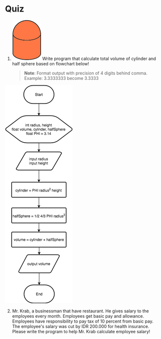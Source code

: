 # Quiz

1. ![Flowchart](./images/04/hemisphere.png) Write program that calculate total
   volume of cylinder and half sphere based on flowchart below!

   > **Note**: Format output with precision of 4 digits behind comma. Example:
   > 3.3333333 become 3.3333

  ![Flowchart](./images/04/quiz.png)

2. Mr. Krab, a businessman that have restaurant. He gives salary to the
   employees every month. Employees get basic pay and allowance. Employees have
   responsibility to pay tax of 10 percent from basic pay. The employee's salary
   was cut by IDR 200.000 for health insurance. Please write the program to help
   Mr. Krab calculate employee salary!
